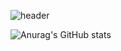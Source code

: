 ![header](https://capsule-render.vercel.app/api?type=slice&color=auto&height=200&section=header&text=Welcome!%20I'm%20Yoon%20Johyun&fontSize=10&rotate=30)

![Anurag's GitHub stats](https://github-readme-stats.vercel.app/api?username=porory415&show_icons=true&theme=radical)

